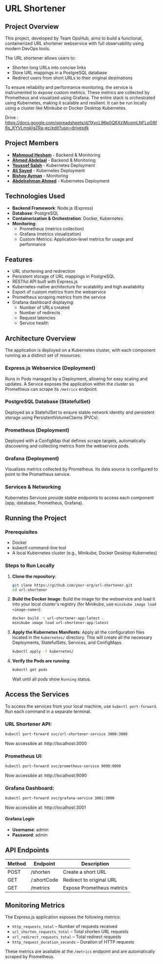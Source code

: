 # URL Shortener

## Project Overview

This project, developed by Team OpsHub, aims to build a functional, containerized URL shortener webservice with full observability using modern DevOps tools.

The URL shortener allows users to:
- Shorten long URLs into concise links
- Store URL mappings in a PostgreSQL database
- Redirect users from short URLs to their original destinations

To ensure reliability and performance monitoring, the service is instrumented to expose custom metrics. These metrics are collected by Prometheus and visualized using Grafana. The entire stack is orchestrated using Kubernetes, making it scalable and resilient. It can be run locally using a cluster like Minikube or Docker Desktop Kubernetes.

Drive : https://docs.google.com/spreadsheets/d/1XycL96p0Q6XzlMcqmLNFLoG6f6s_KYVLmsklgZRa-ec/edit?usp=drivesdk 

## Project Members

- **[Mahmoud Hesham](https://github.com/mahmoudhesham-gad)** - Backend & Monitoring
- **[Ahmed Abdelaal](https://github.com/ahmed-226)** - Backend & Monitoring
- **[Youssef Salah](https://github.com/youssefsalah9)** - Kubernetes Deployment
- **[Ali Sayed](https://github.com/alisayed-20)** - Kubernetes Deployment
- **[Bishoy Ayman](https://github.com/Bishoy77)** - Monitoring
- **[Abdelrahman Ahmed](https://github.com/AbdoViper23)** - Kubernetes Deployment

## Technologies Used

- **Backend Framework**: Node.js (Express)
- **Database**: PostgreSQL
- **Containerization & Orchestration**: Docker, Kubernetes
- **Monitoring**:
  - Prometheus (metrics collection)
  - Grafana (metrics visualization)
  - Custom Metrics: Application-level metrics for usage and performance

## Features

- URL shortening and redirection
- Persistent storage of URL mappings in PostgreSQL
- RESTful API built with Express.js
- Kubernetes-native architecture for scalability and high availability
- Export of custom metrics from the webservice
- Prometheus scraping metrics from the service
- Grafana dashboard displaying:
  - Number of URLs created
  - Number of redirects
  - Request latencies
  - Service health

## Architecture Overview

The application is deployed on a Kubernetes cluster, with each component running as a distinct set of resources:

### Express.js Webservice (Deployment)
Runs in Pods managed by a Deployment, allowing for easy scaling and updates. A Service exposes the application within the cluster so Prometheus can scrape its `/metrics` endpoint.

### PostgreSQL Database (StatefulSet)
Deployed as a StatefulSet to ensure stable network identity and persistent storage using PersistentVolumeClaims (PVCs).

### Prometheus (Deployment)
Deployed with a ConfigMap that defines scrape targets, automatically discovering and collecting metrics from the webservice pods.

### Grafana (Deployment)
Visualizes metrics collected by Prometheus. Its data source is configured to point to the Prometheus service.

### Services & Networking
Kubernetes Services provide stable endpoints to access each component (app, database, Prometheus, Grafana).

## Running the Project

### Prerequisites

- Docker
- kubectl command-line tool
- A local Kubernetes cluster (e.g., Minikube, Docker Desktop Kubernetes)

### Steps to Run Locally

1. **Clone the repository**:
   ```bash
   git clone https://github.com/your-org/url-shortener.git
   cd url-shortener
   ```

2. **Build the Docker Image**:
   Build the image for the webservice and load it into your local cluster's registry (for Minikube, use `minikube image load <image-name>`):
   ```bash
   docker build -t url-shortener-app:latest .
   minikube image load url-shortener-app:latest
   ```

3. **Apply the Kubernetes Manifests**:
   Apply all the configuration files located in the `kubernetes/` directory. This will create all the necessary Deployments, StatefulSets, Services, and ConfigMaps.
   ```bash
   kubectl apply -f kubernetes/
   ```

4. **Verify the Pods are running**:
   ```bash
   kubectl get pods
   ```
   Wait until all pods show `Running` status.

## Access the Services

To access the services from your local machine, use `kubectl port-forward`. Run each command in a separate terminal.

### URL Shortener API:
```bash
kubectl port-forward svc/url-shortener-service 3000:3000
```
Now accessible at: http://localhost:3000

### Prometheus UI:
```bash
kubectl port-forward svc/prometheus-service 9090:9090
```
Now accessible at: http://localhost:9090

### Grafana Dashboard:
```bash
kubectl port-forward svc/grafana-service 3001:3000
```
Now accessible at: http://localhost:3001

#### Grafana Login
- **Username**: admin
- **Password**: admin

## API Endpoints

| Method | Endpoint     | Description                |
|--------|-------------|----------------------------|
| POST   | /shorten    | Create a short URL         |
| GET    | /:shortCode | Redirect to original URL   |
| GET    | /metrics    | Expose Prometheus metrics  |

## Monitoring Metrics

The Express.js application exposes the following metrics:

- `http_requests_total` – Number of requests received
- `url_shorten_requests_total` – Total shorten URL requests
- `url_redirect_requests_total` – Total redirect requests
- `http_request_duration_seconds` – Duration of HTTP requests

These metrics are available at the `/metrics` endpoint and are automatically scraped by Prometheus.
